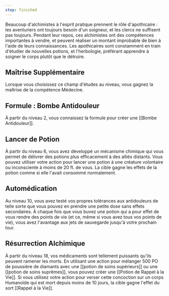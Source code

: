 ```yaml
---
step: finished
---
```

Beaucoup d'alchimistes à l'esprit pratique prennent le rôle d'apothicaire : les aventuriers ont toujours besoin d'un soigneur, et les clercs ne suffisent pas toujours. Pendant leur repos, ces alchimistes ont des compétences importantes à vendre, et peuvent réaliser un montant improbable de bien à l'aide de leurs connaissances. Les apothicaires sont constamment en train d'étudier de nouvelles potions, et l'herbologie, préférant apprendre à soigner le corps plutôt que le détruire.

## Maîtrise Supplémentaire

Lorsque vous choisissez ce champ d'études au niveau, vous gagnez la maîtrise de la compétence Médecine.

## Formule : Bombe Antidouleur

À partir du niveau 2, vous connaissez la formule pour créer une [[Bombe Antidouleur]].

## Lancer de Potion

À partir du niveau 6, vous avez développé un mécanisme chimique qui vous permet de délivrer des potions plus efficacement à des alliés distants. Vous pouvez utiliser votre action pour lancer une potion à une créature volontaire ou inconsciente à moins de 20 ft. de vous. La cible gagne les effets de la potion comme si elle l'avait consommé normalement.

## Automédication

Au niveau 10, vous avez testé vos propres tolérances aux antidouleurs de telle sorte que vous pouvez en prendre une petite dose sans effets secondaires. À chaque fois que vous buvez une potion qui a pour effet de vous rendre des points de vie (et ce, même si vous avez tous vos points de vie), vous avez l'avantage aux jets de sauvegarde jusqu'à votre prochain tour.

## Résurrection Alchimique

À partir du niveau 18, vos médicaments sont tellement puissants qu'ils peuvent ramener les morts. En utilisant une action pour mélanger 500 PO de poussière de diamants avec une [[potion de soins supérieurs]] ou une [[potion de soins suprêmes]], vous pouvez créer une [[Potion de Rappel à la Vie]]. Si vous utilisez votre action pour verser cette concoction sur un corps Humanoïde qui est mort depuis moins de 10 jours, la cible gagne l'effet du sort [[Rappel à la Vie]].

